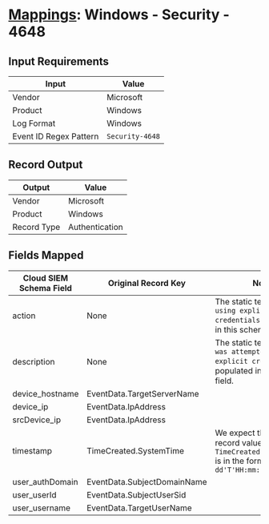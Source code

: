 # [Mappings](README.md): Windows - Security - 4648

## Input Requirements

|Input|Value|
|-----|-----|
|Vendor|Microsoft|
|Product|Windows|
|Log Format|Windows|
|Event ID Regex Pattern|`Security-4648`|

## Record Output

|Output|Value|
|------|-----|
|Vendor|Microsoft|
|Product|Windows|
|Record Type|Authentication|

## Fields Mapped

|Cloud SIEM Schema Field|Original Record Key|Notes|
|-----------------------|-------------------|-----|
|action|None|The static text `log on using explicit credentials` is populated in this schema field.|
|description|None|The static text `A logon was attempted using explicit credentials` is populated in this schema field.|
|device_hostname|EventData.TargetServerName||
|device_ip|EventData.IpAddress||
|srcDevice_ip|EventData.IpAddress||
|timestamp|TimeCreated.SystemTime|We expect the orginal record value of `TimeCreated.SystemTime` is in the format `yyyy-MM-dd'T'HH:mm:ss.SSSSSSSSSZ`|
|user_authDomain|EventData.SubjectDomainName||
|user_userId|EventData.SubjectUserSid||
|user_username|EventData.TargetUserName||

